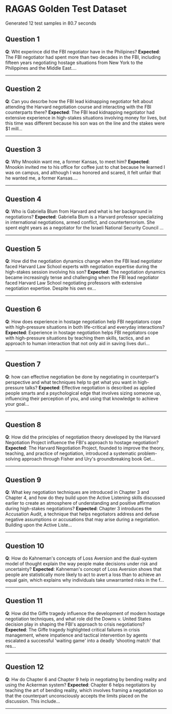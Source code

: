 # RAGAS Golden Test Dataset

Generated 12 test samples in 80.7 seconds

## Question 1
**Q**: Wht experince did the FBI negotiator have in the Philipines?
**Expected**: The FBI negotiator had spent more than two decades in the FBI, including fifteen years negotiating hostage situations from New York to the Philippines and the Middle East....

---

## Question 2
**Q**: Can you descrbe how the FBI lead kidnapping negotiator felt about attending the Harvard negotiation course and interacting with the FBI counterparts there?
**Expected**: The FBI lead kidnapping negotiator had extensive experience in high-stakes situations involving money for lives, but this time was different because his son was on the line and the stakes were $1 mill...

---

## Question 3
**Q**: Why Mnookin want me, a former Kansas, to meet him?
**Expected**: Mnookin invited me to his office for coffee just to chat because he learned I was on campus, and although I was honored and scared, it felt unfair that he wanted me, a former Kansas....

---

## Question 4
**Q**: Who is Gabriella Blum from Harvard and what is her background in negotiations?
**Expected**: Gabriella Blum is a Harvard professor specializing in international negotiations, armed conflict, and counterterrorism. She spent eight years as a negotiator for the Israeli National Security Council ...

---

## Question 5
**Q**: How did the negotiation dynamics change when the FBI lead negotiator faced Harvard Law School experts with negotiation expertise during the high-stakes session involving his son?
**Expected**: The negotiation dynamics became increasingly tense and challenging when the FBI lead negotiator faced Harvard Law School negotiating professors with extensive negotiation expertise. Despite his own ex...

---

## Question 6
**Q**: How does experience in hostage negotiation help FBI negotiators cope with high-pressure situations in both life-critical and everyday interactions?
**Expected**: Experience in hostage negotiation helps FBI negotiators cope with high-pressure situations by teaching them skills, tactics, and an approach to human interaction that not only aid in saving lives duri...

---

## Question 7
**Q**: how can effective negotiation be done by negotiating in counterpart's perspective and what techniques help to get what you want in high-pressure talks?
**Expected**: Effective negotiation is described as applied people smarts and a psychological edge that involves sizing someone up, influencing their perception of you, and using that knowledge to achieve your goal...

---

## Question 8
**Q**: How did the principles of negotiation theory developed by the Harvard Negotiation Project influence the FBI's approach to hostage negotiation?
**Expected**: The Harvard Negotiation Project, founded to improve the theory, teaching, and practice of negotiation, introduced a systematic problem-solving approach through Fisher and Ury's groundbreaking book Get...

---

## Question 9
**Q**: What key negotiation techniques are introduced in Chapter 3 and Chapter 4, and how do they build upon the Active Listening skills discussed earlier to create an atmosphere of understanding and positive affirmation during high-stakes negotiations?
**Expected**: Chapter 3 introduces the Accusation Audit, a technique that helps negotiators address and defuse negative assumptions or accusations that may arise during a negotiation. Building upon the Active Liste...

---

## Question 10
**Q**: How do Kahneman's concepts of Loss Aversion and the dual-system model of thought explain the way people make decisions under risk and uncertainty?
**Expected**: Kahneman's concept of Loss Aversion shows that people are statistically more likely to act to avert a loss than to achieve an equal gain, which explains why individuals take unwarranted risks in the f...

---

## Question 11
**Q**: How did the Giffe tragedy influence the development of modern hostage negotiation techniques, and what role did the Downs v. United States decision play in shaping the FBI's approach to crisis negotiations?
**Expected**: The Giffe tragedy highlighted critical failures in crisis management, where impatience and tactical intervention by agents escalated a successful 'waiting game' into a deadly 'shooting match' that res...

---

## Question 12
**Q**: Hw do Chapter 6 and Chapter 9 help in negotiatng by bending reality and using the Ackerman system?
**Expected**: Chapter 6 helps negotiators by teaching the art of bending reality, which involves framing a negotiation so that the counterpart unconsciously accepts the limits placed on the discussion. This include...

---

